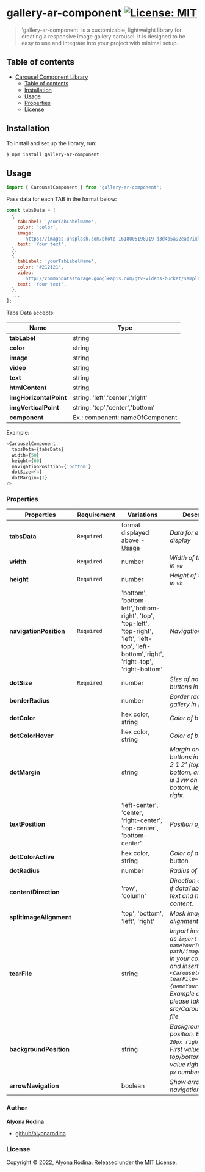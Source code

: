 # gallery-ar-component [![License: MIT](https://img.shields.io/badge/License-MIT-green.svg)](https://opensource.org/licenses/MIT)

> 'gallery-ar-component' is a customizable, lightweight library for creating a responsive image gallery carousel. It is designed to be easy to use and integrate into your project with minimal setup.

## Table of contents

- [Carousel Component Library](#project-name)
  - [Table of contents](#table-of-contents)
  - [Installation](#installation)
  - [Usage](#usage)
  - [Properties](#properties)
  - [License](#license)

## Installation

To install and set up the library, run:

```sh
$ npm install gallery-ar-component
```

## Usage

```js
import { CarouselComponent } from 'gallery-ar-component';
```

Pass data for each TAB in the format below:

```js
const tabsData = [
  {
    tabLabel: 'yourTabLabelName',
    color: 'color',
    image:
      'https://images.unsplash.com/photo-1618005198919-d3d4b5a92ead?ixlib=rb-4.0.3&ixid=MnwxMjA3fDB8MHxwaG90by1wYWdlfHx8fGVufDB8fHx8&auto=format&fit=crop&w=1674&q=80',
    text: 'Your text',
  },
  {
    tabLabel: 'yourTabLabelName',
    color: '#212121',
    video:
      'http://commondatastorage.googleapis.com/gtv-videos-bucket/sample/BigBuckBunny.mp4',
    text: 'Your text',
  },
  ...
];
```

Tabs Data accepts:

| Name                   | Type                            |
| ---------------------- | ------------------------------- |
| **tabLabel**           | string                          |
| **color**              | string                          |
| **image**              | string                          |
| **video**              | string                          |
| **text**               | string                          |
| **htmlContent**        | string                          |
| **imgHorizontalPoint** | string: 'left','center','right' |
| **imgVerticalPoint**   | string: 'top','center','bottom' |
| **component**          | Ex.: component: nameOfComponent |

Example:

```js
<CarouselComponent
  tabsData={tabsData}
  width={50}
  height={60}
  navigationPosition={'bottom'}
  dotSize={4}
  dotMargin={1}
/>
```

### Properties

| Properties              | Requirement | Variations                                                                                                                                     | Description                                                                                                                                                                                                           |
| ----------------------- | ----------- | ---------------------------------------------------------------------------------------------------------------------------------------------- | --------------------------------------------------------------------------------------------------------------------------------------------------------------------------------------------------------------------- |
| **tabsData**            | `Required`  | format displayed above - [Usage](#usage)                                                                                                       | _Data for each tab to display_                                                                                                                                                                                        |
| **width**               | `Required`  | number                                                                                                                                         | _Width of the Gallery in `vw`_                                                                                                                                                                                        |
| **height**              | `Required`  | number                                                                                                                                         | _Height of the Gallery in `vh`_                                                                                                                                                                                       |
| **navigationPosition**  | `Required`  | 'bottom', 'bottom-left','bottom-right', 'top', 'top-left', 'top-right', 'left', 'left-top', 'left-bottom','right', 'right-top', 'right-bottom' | _Navigation Position_                                                                                                                                                                                                 |
| **dotSize**             | `Required`  | number                                                                                                                                         | _Size of navigation buttons in `px`_                                                                                                                                                                                  |
| **borderRadius**        |             | number                                                                                                                                         | _Border radius of the gallery in `px`_                                                                                                                                                                                |
| **dotColor**            |             | hex color, string                                                                                                                              | _Color of buttons_                                                                                                                                                                                                    |
| **dotColorHover**       |             | hex color, string                                                                                                                              | _Color of buttons_                                                                                                                                                                                                    |
| **dotMargin**           |             | string                                                                                                                                         | _Margin around the buttons in `vw`. Ex.: '1 2 1 2' (top, right, bottom, and left), '1' is 1vw on top, bottom, left and right._                                                                                        |
| **textPosition**        |             | 'left-center', 'center, 'right-center', 'top-center', 'bottom-center'                                                                          | _Position of text_                                                                                                                                                                                                    |
| **dotColorActive**      |             | hex color, string                                                                                                                              | _Color of active_ button                                                                                                                                                                                              |
| **dotRadius**           |             | number                                                                                                                                         | _Radius of buttons_                                                                                                                                                                                                   |
| **contentDirection**    |             | 'row', 'column'                                                                                                                                | _Direction of content if dataTabs contains text and html content._                                                                                                                                                    |
| **splitImageAlignment** |             | 'top', 'bottom', 'left', 'right'                                                                                                               | _Mask image alignment._                                                                                                                                                                                               |
| **tearFile**            |             | string                                                                                                                                         | _Import image .png as `import nameYourImage from path/imageFile.png` in your component and insert into `<CarouselComponent tearFile={nameYourImage}/>`. Example of image please take in the src/Carousel/images file_ |
| **backgroundPosition**  |             | string                                                                                                                                         | _Background(image) position. Ex.:`top 20px right 30px`. First value is top/bottom, second value right/left and `px` number._                                                                                          |
| **arrowNavigation**     |             | boolean                                                                                                                                        | _Show arrow navigation_                                                                                                                                                                                               |

### Author

**Alyona Rodina**

- [github/alyonarodina](https://github.com/talrodin)

### License

Copyright © 2022, [Alyona Rodina](https://github.com/TalRodin).
Released under the [MIT License](LICENSE).
